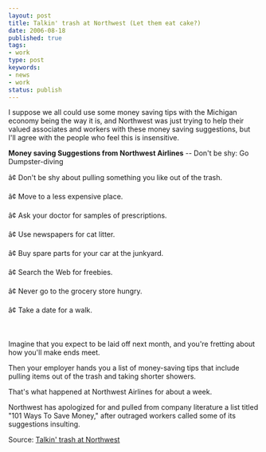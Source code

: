 ```yaml
---
layout: post
title: Talkin' trash at Northwest (Let them eat cake?)
date: 2006-08-18
published: true
tags:
- work
type: post
keywords:
- news
- work
status: publish
---
```

I suppose we all could use some money saving tips with the Michigan economy being the way it is, and Northwest was just trying to help their valued associates and workers with these money saving suggestions, but I'll agree with the people who feel this is insensitive.

 <!-- blockquote  -->

**Money saving Suggestions from Northwest Airlines** -- Don't be shy: Go Dumpster-diving



â¢ Don't be shy about pulling something you like out of the trash.



â¢ Move to a less expensive place.



â¢ Ask your doctor for samples of prescriptions.



â¢ Use newspapers for cat litter.



â¢ Buy spare parts for your car at the junkyard.



â¢ Search the Web for freebies.



â¢ Never go to the grocery store hungry.



â¢ Take a date for a walk.



 



Imagine that you expect to be laid off next month, and you're fretting about how you'll make ends meet.



Then your employer hands you a list of money-saving tips that include pulling items out of the trash and taking shorter showers.



That's what happened at Northwest Airlines for about a week.



Northwest has apologized for and pulled from company literature a list titled "101 Ways To Save Money," after outraged workers called some of its suggestions insulting.

<!-- endblockquote  -->

Source: [Talkin' trash at Northwest](http://freep.com/apps/pbcs.dll/artikkel?Dato=20060817&Kategori=BUSINESS05&Lopenr=608170417&Ref=AR&Show=0&template=printart)

